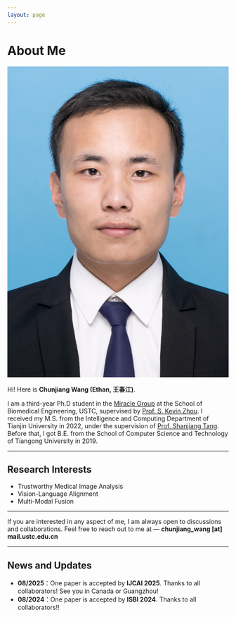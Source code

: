 ```yaml
---
layout: page
---
```


# About Me

<img src="wcj.jpg" class="floatpic">

Hi! Here is **Chunjiang Wang (Ethan, 王春江)**.<br>

I am a third-year Ph.D student in the [Miracle Group](https://miracle.ustc.edu.cn/main.htm) at the School of Biomedical Engineering, USTC, supervised by [Prof. S. Kevin Zhou](https://scholar.google.com/citations?user=8eNm2GMAAAAJ&hl=en). I received my M.S. from the Intelligence and Computing Department of Tianjin University in 2022, under the supervision of [Prof. Shanjiang Tang](https://scholar.google.com.sg/citations?user=B3-5FJUAAAAJ&hl=en). Before that, I got B.E. from the School of Computer Science and Technology of Tiangong University in 2019.


---

## Research Interests

- Trustworthy Medical Image Analysis
- Vision-Language Alignment
- Multi-Modal Fusion

---


If you are interested in any aspect of me, I am always open to discussions and collaborations. Feel free to reach out to me at — **chunjiang_wang [at] mail.ustc.edu.cn**

---

## News and Updates

- **08/2025**：One paper is accepted by **IJCAI 2025**. Thanks to all collaborators! See you in Canada or Guangzhou!
- **08/2024**：One paper is accepted by **ISBI 2024**. Thanks to all collaborators!!



<!-- <blockquote class="twitter-tweet"><p lang="en" dir="ltr">Thrilled to be an AAAI-UC Scholar at <a href="https://twitter.com/hashtag/AAAI24?src=hash&amp;ref_src=twsrc%5Etfw">#AAAI24</a>, thanks to <a href="https://twitter.com/hashtag/AAAI?src=hash&amp;ref_src=twsrc%5Etfw">#AAAI</a> &amp; <a href="https://twitter.com/hashtag/GoogleExploreCSR?src=hash&amp;ref_src=twsrc%5Etfw">#GoogleExploreCSR</a> for the sponsorship. Grateful for the knowledge gained and new friendships formed.<br><br>Wonderful trip in Vancouver. Looking forward to staying connected with all.<a href="https://twitter.com/hashtag/AAAI24?src=hash&amp;ref_src=twsrc%5Etfw">#AAAI24</a> <a href="https://twitter.com/hashtag/Vancouver?src=hash&amp;ref_src=twsrc%5Etfw">#Vancouver</a> <a href="https://twitter.com/hashtag/GoogleExploreCSR?src=hash&amp;ref_src=twsrc%5Etfw">#GoogleExploreCSR</a> <a href="https://t.co/wUQUp8XlSM">pic.twitter.com/wUQUp8XlSM</a></p>&mdash; Hanlin CAI (seeking a PhD position 2025) (@lancecai2002) <a href="https://twitter.com/lancecai2002/status/1762210025173344260?ref_src=twsrc%5Etfw">February 26, 2024</a></blockquote> <script async src="https://platform.twitter.com/widgets.js" charset="utf-8"></script> -->


